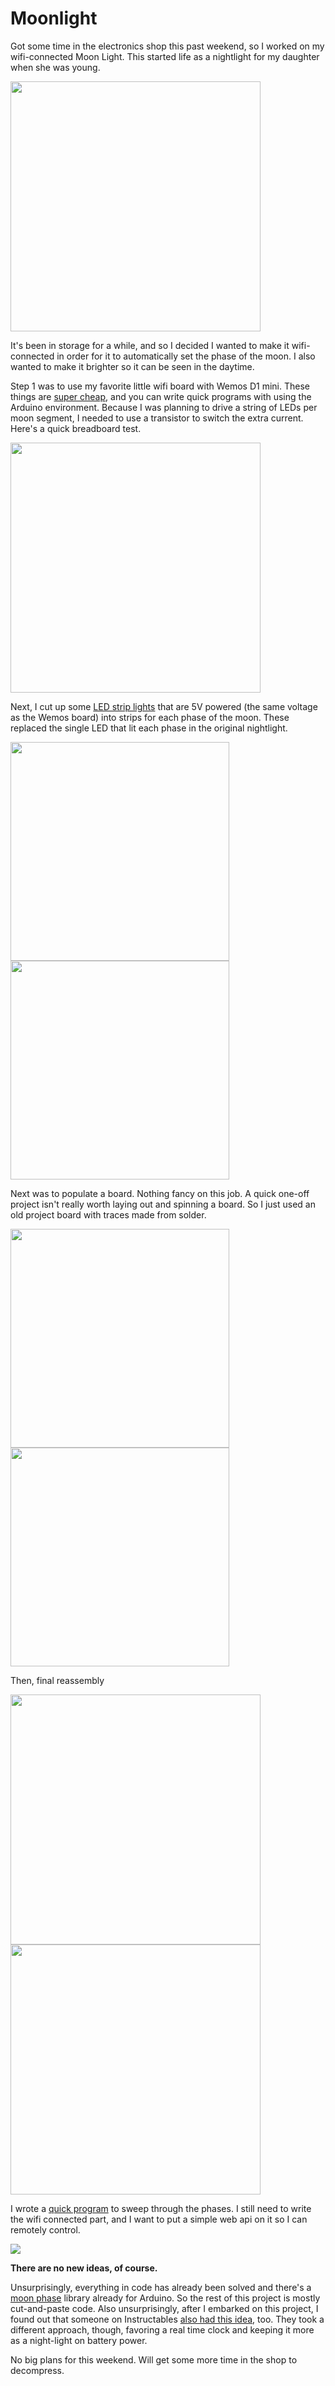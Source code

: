 # Moonlight

Got some time in the electronics shop this past weekend, so I worked on my wifi-connected Moon Light. This started life as a nightlight for my daughter when she was young.

<img src="https://cdn.zappy.app/f3b2f2df8dd4d5ebd1dbe57d7378a53a.png" width="400">

It's been in storage for a while, and so I decided I wanted to make it wifi-connected in order for it to automatically set the phase of the moon. I also wanted to make it brighter so it can be seen in the daytime. 

Step 1 was to use my favorite little wifi board with Wemos D1 mini. These things are [super cheap](https://www.amazon.com/Organizer-ESP8266-Internet-Development-Compatible/dp/B081PX9YFV), and you can write quick programs with using the Arduino environment. Because I was planning to drive a string of LEDs per moon segment, I needed to use a transistor to switch the extra current. Here's a quick breadboard test.

<img src="https://cdn.zappy.app/c4f5035c910a8b6c0bbeffeda61ce23f.jpeg" width="400">

Next, I cut up some [LED strip lights](https://www.amazon.com/gp/product/B07SN3M8VW) that are 5V powered (the same voltage as the Wemos board) into strips for each phase of the moon. These replaced the single LED that lit each phase in the original nightlight.

<img src="https://cdn.zappy.app/2dbff8f3bb4d0968bb82710a51eda9f4.jpeg" width="350"><img src="https://cdn.zappy.app/5b11b988c91e33908bc003ed8d63afaf.jpeg" width="350">

Next was to populate a board. Nothing fancy on this job. A quick one-off project isn't really worth laying out and spinning a board. So I just used an old project board with traces made from solder.

<img src="https://cdn.zappy.app/a751c72ff9f99ccded1669ae34d663dc.jpeg" width="350"><img src="https://cdn.zappy.app/0e4fedb29f6fcadf4e5065c54e60c37f.jpeg" width="350">

Then, final reassembly

<img src="https://cdn.zappy.app/7c72ed0e6cd24bacf0d791397594534f.jpeg" width="400"><img src="https://cdn.zappy.app/bb37c7279700b9967f8316f76af937b3.jpeg" width="400">

I wrote a [quick program](https://github.com/dgaff/moonlight/blob/main/moonlight.ino) to sweep through the phases. I still need to write the wifi connected part, and I want to put a simple web api on it so I can remotely control. 

![](https://cdn.zappy.app/37674c8e7b085b6c3a1376db1462dc4e.gif)

**There are no new ideas, of course.**

Unsurprisingly, everything in code has already been solved and there's a [moon phase](https://www.arduino.cc/reference/en/libraries/moonphase/) library already for Arduino. So the rest of this project is mostly cut-and-paste code. Also unsurprisingly, after I embarked on this project, I found out that someone on Instructables [also had this idea](https://www.instructables.com/Arduino-Controlled-Model-Moon-synchronizes-phase-c/), too. They took a different approach, though, favoring a real time clock and keeping it more as a night-light on battery power.

No big plans for this weekend. Will get some more time in the shop to decompress.
